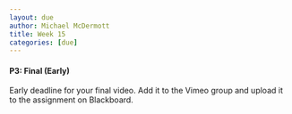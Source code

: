 ```yaml
---
layout: due
author: Michael McDermott
title: Week 15
categories: [due]
---
```

#### P3: Final (Early)
Early deadline for your final video. Add it to the Vimeo group and upload it to the assignment on Blackboard.
